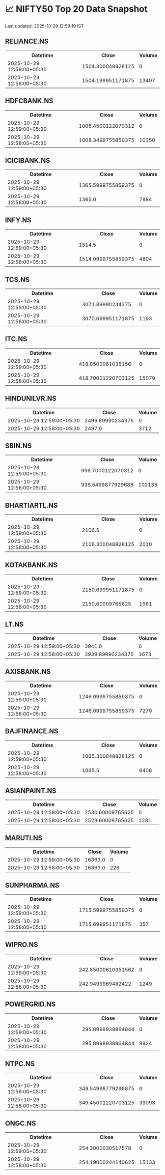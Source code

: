 # 📈 NIFTY50 Top 20 Data Snapshot

Last updated: 2025-10-29 12:59:19 IST

## RELIANCE.NS

<table>
  <tr><th>Datetime</th><th>Close</th><th>Volume</th></tr>
  <tr><td>2025-10-29 12:59:00+05:30</td><td>1504.300048828125</td><td>0</td></tr>
  <tr><td>2025-10-29 12:58:00+05:30</td><td>1504.199951171875</td><td>13407</td></tr>
</table>

## HDFCBANK.NS

<table>
  <tr><th>Datetime</th><th>Close</th><th>Volume</th></tr>
  <tr><td>2025-10-29 12:59:00+05:30</td><td>1008.4500122070312</td><td>0</td></tr>
  <tr><td>2025-10-29 12:58:00+05:30</td><td>1008.3499755859375</td><td>10350</td></tr>
</table>

## ICICIBANK.NS

<table>
  <tr><th>Datetime</th><th>Close</th><th>Volume</th></tr>
  <tr><td>2025-10-29 12:59:00+05:30</td><td>1365.5999755859375</td><td>0</td></tr>
  <tr><td>2025-10-29 12:58:00+05:30</td><td>1365.0</td><td>7884</td></tr>
</table>

## INFY.NS

<table>
  <tr><th>Datetime</th><th>Close</th><th>Volume</th></tr>
  <tr><td>2025-10-29 12:59:00+05:30</td><td>1514.5</td><td>0</td></tr>
  <tr><td>2025-10-29 12:58:00+05:30</td><td>1514.0999755859375</td><td>4804</td></tr>
</table>

## TCS.NS

<table>
  <tr><th>Datetime</th><th>Close</th><th>Volume</th></tr>
  <tr><td>2025-10-29 12:59:00+05:30</td><td>3071.89990234375</td><td>0</td></tr>
  <tr><td>2025-10-29 12:58:00+05:30</td><td>3070.699951171875</td><td>1193</td></tr>
</table>

## ITC.NS

<table>
  <tr><th>Datetime</th><th>Close</th><th>Volume</th></tr>
  <tr><td>2025-10-29 12:59:00+05:30</td><td>418.8500061035156</td><td>0</td></tr>
  <tr><td>2025-10-29 12:58:00+05:30</td><td>418.70001220703125</td><td>15079</td></tr>
</table>

## HINDUNILVR.NS

<table>
  <tr><th>Datetime</th><th>Close</th><th>Volume</th></tr>
  <tr><td>2025-10-29 12:59:00+05:30</td><td>2496.89990234375</td><td>0</td></tr>
  <tr><td>2025-10-29 12:58:00+05:30</td><td>2497.0</td><td>3712</td></tr>
</table>

## SBIN.NS

<table>
  <tr><th>Datetime</th><th>Close</th><th>Volume</th></tr>
  <tr><td>2025-10-29 12:59:00+05:30</td><td>936.7000122070312</td><td>0</td></tr>
  <tr><td>2025-10-29 12:58:00+05:30</td><td>936.5499877929688</td><td>102135</td></tr>
</table>

## BHARTIARTL.NS

<table>
  <tr><th>Datetime</th><th>Close</th><th>Volume</th></tr>
  <tr><td>2025-10-29 12:59:00+05:30</td><td>2106.5</td><td>0</td></tr>
  <tr><td>2025-10-29 12:58:00+05:30</td><td>2106.300048828125</td><td>2010</td></tr>
</table>

## KOTAKBANK.NS

<table>
  <tr><th>Datetime</th><th>Close</th><th>Volume</th></tr>
  <tr><td>2025-10-29 12:59:00+05:30</td><td>2150.699951171875</td><td>0</td></tr>
  <tr><td>2025-10-29 12:58:00+05:30</td><td>2150.60009765625</td><td>1581</td></tr>
</table>

## LT.NS

<table>
  <tr><th>Datetime</th><th>Close</th><th>Volume</th></tr>
  <tr><td>2025-10-29 12:59:00+05:30</td><td>3941.0</td><td>0</td></tr>
  <tr><td>2025-10-29 12:58:00+05:30</td><td>3939.89990234375</td><td>1673</td></tr>
</table>

## AXISBANK.NS

<table>
  <tr><th>Datetime</th><th>Close</th><th>Volume</th></tr>
  <tr><td>2025-10-29 12:59:00+05:30</td><td>1246.0999755859375</td><td>0</td></tr>
  <tr><td>2025-10-29 12:58:00+05:30</td><td>1246.0999755859375</td><td>7270</td></tr>
</table>

## BAJFINANCE.NS

<table>
  <tr><th>Datetime</th><th>Close</th><th>Volume</th></tr>
  <tr><td>2025-10-29 12:59:00+05:30</td><td>1065.300048828125</td><td>0</td></tr>
  <tr><td>2025-10-29 12:58:00+05:30</td><td>1065.5</td><td>6406</td></tr>
</table>

## ASIANPAINT.NS

<table>
  <tr><th>Datetime</th><th>Close</th><th>Volume</th></tr>
  <tr><td>2025-10-29 12:59:00+05:30</td><td>2530.60009765625</td><td>0</td></tr>
  <tr><td>2025-10-29 12:58:00+05:30</td><td>2529.60009765625</td><td>1281</td></tr>
</table>

## MARUTI.NS

<table>
  <tr><th>Datetime</th><th>Close</th><th>Volume</th></tr>
  <tr><td>2025-10-29 12:59:00+05:30</td><td>16363.0</td><td>0</td></tr>
  <tr><td>2025-10-29 12:58:00+05:30</td><td>16363.0</td><td>226</td></tr>
</table>

## SUNPHARMA.NS

<table>
  <tr><th>Datetime</th><th>Close</th><th>Volume</th></tr>
  <tr><td>2025-10-29 12:59:00+05:30</td><td>1715.5999755859375</td><td>0</td></tr>
  <tr><td>2025-10-29 12:58:00+05:30</td><td>1715.699951171875</td><td>357</td></tr>
</table>

## WIPRO.NS

<table>
  <tr><th>Datetime</th><th>Close</th><th>Volume</th></tr>
  <tr><td>2025-10-29 12:59:00+05:30</td><td>242.85000610351562</td><td>0</td></tr>
  <tr><td>2025-10-29 12:58:00+05:30</td><td>242.9499969482422</td><td>1249</td></tr>
</table>

## POWERGRID.NS

<table>
  <tr><th>Datetime</th><th>Close</th><th>Volume</th></tr>
  <tr><td>2025-10-29 12:59:00+05:30</td><td>295.8999938964844</td><td>0</td></tr>
  <tr><td>2025-10-29 12:58:00+05:30</td><td>295.8999938964844</td><td>8924</td></tr>
</table>

## NTPC.NS

<table>
  <tr><th>Datetime</th><th>Close</th><th>Volume</th></tr>
  <tr><td>2025-10-29 12:59:00+05:30</td><td>349.54998779296875</td><td>0</td></tr>
  <tr><td>2025-10-29 12:58:00+05:30</td><td>349.45001220703125</td><td>39093</td></tr>
</table>

## ONGC.NS

<table>
  <tr><th>Datetime</th><th>Close</th><th>Volume</th></tr>
  <tr><td>2025-10-29 12:59:00+05:30</td><td>254.3000030517578</td><td>0</td></tr>
  <tr><td>2025-10-29 12:58:00+05:30</td><td>254.19000244140625</td><td>15133</td></tr>
</table>

